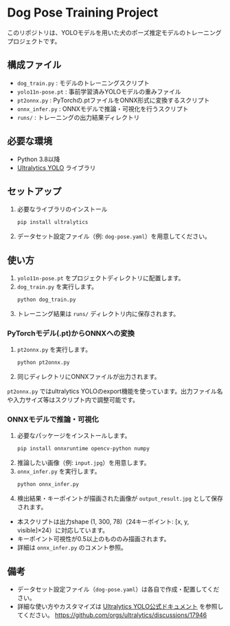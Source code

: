 # Dog Pose Training Project

このリポジトリは、YOLOモデルを用いた犬のポーズ推定モデルのトレーニングプロジェクトです。

## 構成ファイル
- `dog_train.py` : モデルのトレーニングスクリプト
- `yolo11n-pose.pt` : 事前学習済みYOLOモデルの重みファイル
- `pt2onnx.py` : PyTorchの.ptファイルをONNX形式に変換するスクリプト
- `onnx_infer.py` : ONNXモデルで推論・可視化を行うスクリプト
- `runs/` : トレーニングの出力結果ディレクトリ

## 必要な環境
- Python 3.8以降
- [Ultralytics YOLO](https://docs.ultralytics.com/) ライブラリ

## セットアップ
1. 必要なライブラリのインストール
   ```bash
   pip install ultralytics
   ```
2. データセット設定ファイル（例: `dog-pose.yaml`）を用意してください。

## 使い方
1. `yolo11n-pose.pt` をプロジェクトディレクトリに配置します。
2. `dog_train.py` を実行します。
   ```bash
   python dog_train.py
   ```
3. トレーニング結果は `runs/` ディレクトリ内に保存されます。

### PyTorchモデル(.pt)からONNXへの変換
1. `pt2onnx.py` を実行します。
   ```bash
   python pt2onnx.py
   ```
2. 同じディレクトリにONNXファイルが出力されます。

`pt2onnx.py` ではultralytics YOLOのexport機能を使っています。出力ファイル名や入力サイズ等はスクリプト内で調整可能です。

### ONNXモデルで推論・可視化
1. 必要なパッケージをインストールします。
   ```bash
   pip install onnxruntime opencv-python numpy
   ```
2. 推論したい画像（例: `input.jpg`）を用意します。
3. `onnx_infer.py` を実行します。
   ```bash
   python onnx_infer.py
   ```
4. 検出結果・キーポイントが描画された画像が `output_result.jpg` として保存されます。

- 本スクリプトは出力shape (1, 300, 78)（24キーポイント: [x, y, visible]×24）に対応しています。
- キーポイント可視性が0.5以上のもののみ描画されます。
- 詳細は `onnx_infer.py` のコメント参照。
## 備考
- データセット設定ファイル（`dog-pose.yaml`）は各自で作成・配置してください。
- 詳細な使い方やカスタマイズは [Ultralytics YOLO公式ドキュメント](https://docs.ultralytics.com/) を参照してください。
https://github.com/orgs/ultralytics/discussions/17946

